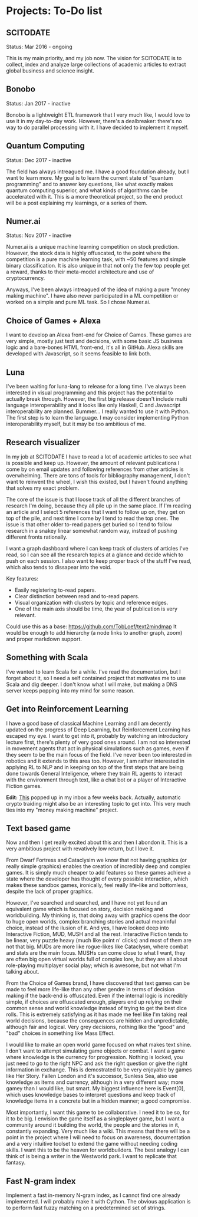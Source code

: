 # Projects: To-Do list

## SCITODATE

Status: Mar 2016 - ongoing

This is my main priority, and my job now. The vision for SCITODATE is to collect, index and analyze large collections of academic articles to extract global business and science insight.

## Bonobo

Status: Jan 2017 - inactive

Bonobo is a lightweight ETL framework that I very much like, I would love to use it in my day-to-day work. However, there's a dealbreaker: there's no way to do parallel processing with it. I have decided to implement it myself.

## Quantum Computing

Status: Dec 2017 - inactive

The field has always intreagued me. I have a good foundation already, but I want to learn more. My goal is to learn the current state of "quantum programming" and to answer key questions, like what exactly makes quantum computing superior, and what kinds of algorithms can be accelerated with it. This is a more theoretical project, so the end product will be a post explaining my learnings, or a series of them.

## Numer.ai

Status: Nov 2017 - inactive

Numer.ai is a unique machine learning competition on stock prediction. However, the stock data is highly offuscated, to the point where the competition is a pure machine learning task, with ~50 features and simple binary classification. It is also unique in that not only the few top people get a reward, thanks to their meta-model architecture and use of cryptocurrency.

Anyways, I've been always intreagued of the idea of making a pure "money making machine". I have also never participated in a ML competition or worked on a simple and pure ML task. So I chose Numer.ai.

## Choice of Games + Alexa

I want to develop an Alexa front-end for Choice of Games. These games are very simple, mostly just text and decisions, with some basic JS business logic and a bare-bones HTML front-end, it's all in GitHub. Alexa skills are developed with Javascript, so it seems feasible to link both.

## Luna

I've been waiting for luna-lang to release for a long time. I've always been interested in visual programming and this project has the potential to actually break through. However, the first big release doesn't include multi language interoperability and it looks like only Haskell, C and Javascript interoperability are planned. Bummer... I really wanted to use it with Python. The first step is to learn the language. I may consider implementing Python interoperability myself, but it may be too ambitious of me.

## Research visualizer

In my job at SCITODATE I have to read a lot of academic articles to see what is possible and keep up. However, the amount of relevant publications I come by on email updates and following references from other articles is overwhelming. There are tons of tools for bibliography management, I don't want to reinvent the wheel, I wish this existed, but I haven't found anything that solves my exact problem.

The core of the issue is that I loose track of all the different branches of research I'm doing, because they all pile up in the same place. If I'm reading an article and I select 5 references that I want to follow up on, they get on top of the pile, and next time I come by I tend to read the top ones. The issue is that other older to-read papers get buried so I tend to follow research in a snakey linear somewhat random way, instead of pushing different fronts rationally.

I want a graph dashboard where I can keep track of clusters of articles I've read, so I can see all the research topics at a glance and decide which to push on each session. I also want to keep proper track of the stuff I've read, which also tends to dissapear into the void.

Key features:
* Easily registering to-read papers.
* Clear distinction between read and to-read papers.
* Visual organization with clusters by topic and reference edges.
* One of the main axis should be time, the year of publication is very relevant.

Could use this as a base: https://github.com/TobLoef/text2mindmap
It would be enough to add hierarchy (a node links to another graph, zoom) and proper markdown support.

## Something with Scala

I've wanted to learn Scala for a while. I've read the documentation, but I forget about it, so I need a self contained project that motivates me to use Scala and dig deeper. I don't know what I will make, but making a DNS server keeps popping into my mind for some reason.

## Get into Reinforcement Learning

I have a good base of classical Machine Learning and I am decently updated on the progress of Deep Learning, but Reinforcement Learning has escaped my eye. I want to get into it, probably by watching an introductory lecture first, there's plenty of very good ones around. I am not so interested in movement agents that act in physical simulations such as games, even if they seem to be the main focus of the field. I've never been too interested in robotics and it extends to this area too. However, I am rather interested in applying RL to NLP and in keeping on top of the first steps that are being done towards General Inteligence, where they train RL agents to interact with the environment through text, like a chat bot or a player of Interactive Fiction games.

**Edit:** [This](http://www.wildml.com/2018/02/introduction-to-learning-to-trade-with-reinforcement-learning/?utm_campaign=Revue%20newsletter&utm_medium=Newsletter&utm_source=The%20Wild%20Week%20in%20AI) popped up in my inbox a few weeks back. Actually, automatic crypto traiding might also be an interesting topic to get into. This very much ties into my "money making machine" project.

## Text based game

Now and then I get really excited about this and then I abondon it. This is a very ambitious project with revatively low return, but I love it.

From Dwarf Fortress and Cataclysim we know that not having graphics (or really simple graphics) enables the creation of incredibly deep and complex games. It is simply much cheaper to add features so these games achieve a state where the developer has thought of every possible interaction, which makes these sandbox games, ironically, feel really life-like and bottomless, despite the lack of proper graphics.

However, I've searched and searched, and I have not yet found an equivalent game which is focused on story, decision making and worldbuilding. My thinking is, that doing away with graphics opens the door to huge open worlds, complex branching stories and actual meaninful choice, instead of the ilusion of it. And yes, I have looked deep into Interactive Fiction, MUD, MUSH and all the rest. Interactive Fiction tends to be linear, very puzzle heavy (much like point n' clicks) and most of them are not that big. MUDs are more like rogue-likes like Cataclysm, where combat and stats are the main focus. MUSHs can come close to what I want, they are often big open virtual worlds full of complex lore, but they are all about role-playing multiplayer social play; which is awesome, but not what I'm talking about.

From the Choice of Games brand, I have discovered that text games can be made to feel more life-like than any other gendre in terms of decision making if the back-end is offuscated. Even if the internal logic is incredibly simple, if choices are offuscated enough, players end up relying on their common sense and world knowledge instead of trying to get the best dice rolls. This is extremely satisfying as it has made me feel like I'm taking real world decisions, because the consequences are hidden and unpredictable, although fair and logical. Very grey decisions, nothing like the "good" and "bad" choices in something like Mass Effect.

I would like to make an open world game focused on what makes text shine. I don't want to attempt simulating game objects or combat. I want a game where knowledge is the currency for progression. Nothing is locked, you just need to go to the right NPC and ask the right question or give the right information in exchange. This is demostrated to be very enjoyable by games like Her Story. Fallen London and it's successor, Sunless Sea, also use knowledge as items and currency, although in a very different way; more gamey than I would like, but smart. My biggest influence here is Event[0], which uses knowledge bases to interpret questions and keep track of knowledge items in a concrete but in a hidden manner; a good compromise.

Most importantly, I want this game to be collaborative. I need it to be so, for it to be big. I envision the game itself as a singleplayer game, but I want a community around it building the world, the people and the stories in it, constantly expanding. Very much like a wiki. This means that there will be a point in the project where I will need to focus on awareness, documentation and a very intuitive toolset to extend the game without needing coding skills. I want this to be the heaven for worldbuilders. The best analogy I can think of is being a writer in the Westworld park. I want to replicate that fantasy.

## Fast N-gram index

Implement a fast in-memory N-gram index, as I cannot find one already implemented. I will probably make it with Cython. The obvious application is to perform fast fuzzy matching on a predetermined set of strings.
